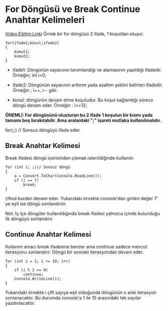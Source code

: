 # For Döngüsü ve Break Continue Anahtar Kelimeleri
[Video Eğitim Linki](https://www.youtube.com/watch?v=wZZCFuKcpRo)
Örnek bir for döngüsü 2 ifade, 1 koşuldan oluşur.

    for(ifade1;kosul;ifade2)
    {
        komut1;
        komut2;
    }

* ifade1: Döngünün sayacının tanımlandığı ve atamasının yapıldığı ifadedir. Örneğin; int i=0;

* ifade2: Döngünün sayacının arttırım yada azaltım şeklini belirten ifadedir. Örneğin ; i++, i-- gibi.

* kosul: döngünün devam etme koşuludur. Bu koşul sağlandığı sürece döngü devam eder. Örneğin : i<=12;

**ÖNEMLİ: For döngüsünü oluşturan bu 2 ifade 1 koşulun bir kısmı yada tamamı boş bırakılabilir. Ama aralardaki ";" işareti mutlaka kullanılmalıdır.**

for(;;) // Sonsuz döngüyü ifade eder. 
## Break Anahtar Kelimesi

Break ifadesi döngü içerisinden çıkmak istenildiğinde kullanılır.

    for (int i; ;)// Sonsuz döngü
    {
        a = Convert.ToChar(Console.ReadLine());
        if (i == 7)
            break;
    }
//Kod burdan devam eder. 
Yukarıdaki örnekte console'dan girilen değer 7' ye eşit ise döngü sonlandırılır.

Not: İç içe döngüler kullanıldığında break ifadesi yalnızca içinde bulunduğu ilk döngüyü sonlandırır.

## Continue Anahtar Kelimesi

Kullanım amacı break ifadesine benzer ama continue sadece mevcut iterasyonu sonlandırır. Döngü bir sonraki iterasyondan devam eder.

    for (int i = 1; i <= 10; i++)
    {
        if (i % 2 == 0)
            continue;
        Console.WriteLine(i);
    }
Yukarıdaki örnekte i çift sayıya eşit olduğunda döngünün o anki iterasyon sonlanacaktır. Bu durumda console'a 1 ile 10 arasındaki tek sayılar yazdırılacaktır.